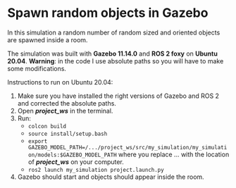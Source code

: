 # Spawn random objects in Gazebo

In this simulation a random number of random sized and oriented objects are spawned inside a room.

The simulation was built with **Gazebo 11.14.0** and **ROS 2 foxy** on **Ubuntu 20.04**.
**Warning**: in the code I use absolute paths so you will have to make some modifications.

Instructions to run on Ubuntu 20.04:
1. Make sure you have installed the right versions of Gazebo and ROS 2 and corrected the absolute paths.
2. Open ***project_ws*** in the terminal.
3. Run:
    - `colcon build`
    - `source install/setup.bash`
    - `export GAZEBO_MODEL_PATH=/.../project_ws/src/my_simulation/my_simulation/models:$GAZEBO_MODEL_PATH` where you replace ... with the location of ***project_ws*** on your computer.
    - `ros2 launch my_simulation project.launch.py`
4. Gazebo should start and objects should appear inside the room.